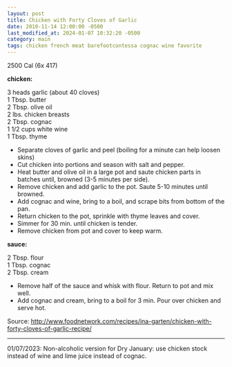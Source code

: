 ```yaml
---
layout: post
title: Chicken with Forty Cloves of Garlic
date: 2010-11-14 12:00:00 -0500
last_modified_at: 2024-01-07 10:32:20 -0500
category: main
tags: chicken french meat barefootcontessa cognac wine favorite
---
```

2500 Cal (6x 417)
  
**chicken:**

3 heads garlic (about 40 cloves)  
1 Tbsp. butter  
2 Tbsp. olive oil  
2 lbs. chicken breasts  
2 Tbsp. cognac  
1 1/2 cups white wine  
1 Tbsp. thyme  

* Separate cloves of garlic and peel (boiling for a minute can help loosen skins)
* Cut chicken into portions and season with salt and pepper.
* Heat butter and olive oil in a large pot and saute chicken parts in batches until,
  browned (3-5 minutes per side).
* Remove chicken and add garlic to the pot. Saute 5-10 minutes until browned.
* Add cognac and wine, bring to a boil, and scrape bits from bottom of the pan.
* Return chicken to the pot, sprinkle with thyme leaves and cover.
* Simmer for 30 min. until chicken is tender.
* Remove chicken from pot and cover to keep warm.

**sauce:**

2 Tbsp. flour  
1 Tbsp. cognac  
2 Tbsp. cream  

* Remove half of the sauce and whisk with flour. Return to pot and mix well.
* Add cognac and cream, bring to a boil for 3 min. Pour over chicken and serve hot.

Source: <http://www.foodnetwork.com/recipes/ina-garten/chicken-with-forty-cloves-of-garlic-recipe/>

---

01/07/2023: Non-alcoholic version for Dry January: use chicken stock instead of wine
and lime juice instead of cognac.
